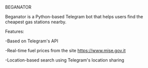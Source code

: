 BEGANATOR



Beganator is a Python-based Telegram bot that helps users find the cheapest gas stations nearby.

Features:

   -Based on Telegram's API 
   
   -Real-time fuel prices from the site https://www.mise.gov.it
   
   -Location-based search using Telegram's location sharing
   
